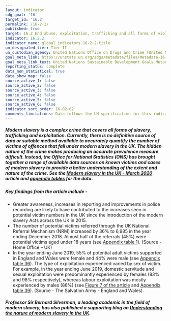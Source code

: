 ```yaml
---
layout: indicator
sdg_goal: '16'
target_id: '16.2'
permalink: /16-2-2/
published: true
target: 16.2 End abuse, exploitation, trafficking and all forms of violence against and torture of children
indicator: 16.2.2
indicator_name: global_indicators.16-2-2-title
un_designated_tier: Tier II
un_custodian_agency: United Nations Office on Drugs and Crime (United Nations Office for Disarmament Affairs (UNODC))
goal_meta_link: https://unstats.un.org/sdgs/metadata/files/Metadata-16-02-02.pdf
goal_meta_link_text: United Nations Sustainable Development Goals Metadata (PDF 215 KB)
reporting_status: complete
data_non_statistical: true
data_show_map: false
source_active_1: false
source_active_2: false
source_active_3: false
source_active_4: false
source_active_5: false
source_active_6: false
indicator_sort_order: 16-02-02
comments_limitations: Data follows the UN specification for this indicator. This indicator has been identified in collaboration with topic experts.
---
```

##### Modern slavery is a complex crime that covers all forms of slavery, trafficking and exploitation. Currently, there is no definitive source of data or suitable method available to accurately quantify the number of victims of offences that fall under modern slavery in the UK. The hidden nature of the crime makes producing an accurate prevalence measure difficult. Instead, the Office for National Statistics (ONS) has brought together a range of available data sources on known victims and cases of modern slavery to provide a better understanding of the extent and nature of the crime. See the [Modern slavery in the UK - March 2020](https://www.ons.gov.uk/peoplepopulationandcommunity/crimeandjustice/articles/modernslaveryintheuk/march2020) article and [appendix tables](https://www.ons.gov.uk/peoplepopulationandcommunity/crimeandjustice/datasets/modernslaveryintheukappendixtables) for the data.

##### Key findings from the article include - 
* Greater awareness, increases in reporting and improvements in police recording are likely to have contributed to the increases seen in potential victim numbers in the UK since the introduction of the modern slavery Acts across the UK in 2015.
* The number of potential victims referred through the UK National Referral Mechanism (NRM) increased by 36% to 6,985 in the year ending December 2018. Almost half of the referrals (45%) were potential victims aged under 18 years (see [Appendix table 1](https://www.ons.gov.uk/peoplepopulationandcommunity/crimeandjustice/datasets/modernslaveryintheukappendixtables)). (Source - Home Office – UK)
* In the year ending June 2019, 55% of potential adult victims supported in England and Wales were female and 44% were male (see [Appendix table 36](https://www.ons.gov.uk/peoplepopulationandcommunity/crimeandjustice/datasets/modernslaveryintheukappendixtables)). The type of exploitation experienced varied by sex of victim. For example, in the year ending June 2019, domestic servitude and sexual exploitation were predominantly experienced by females (83% and 98% respectively), whereas labour exploitation was mostly experienced by males (86%) (see [Figure 7 of the article](https://www.ons.gov.uk/peoplepopulationandcommunity/crimeandjustice/articles/modernslaveryintheuk/march2020) and [Appendix table 39](https://www.ons.gov.uk/peoplepopulationandcommunity/crimeandjustice/datasets/modernslaveryintheukappendixtables)). (Source - The Salvation Army - England and Wales).

##### Professor Sir Bernard Silverman, a leading academic in the field of modern slavery, has also published a supporting blog on [Understanding the nature of modern slavery in the UK](https://blog.ons.gov.uk/2020/03/26/understanding-the-nature-of-modern-slavery-in-the-uk/).<br><br>
